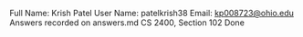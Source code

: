 Full Name: Krish Patel
User Name: patelkrish38
Email: kp008723@ohio.edu
Answers recorded on answers.md
CS 2400, Section 102
Done